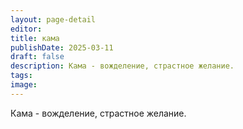 ```yaml
---
layout: page-detail
editor: 
title: кама
publishDate: 2025-03-11
draft: false
description: Кама - вожделение, страстное желание.
tags: 
image:
---
```

Кама - вожделение, страстное желание.